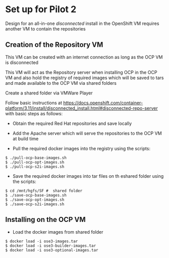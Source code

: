 # Set up for Pilot 2

Design for an all-in-one _disconnected_ install in the OpenShift VM requires another VM to contain the repositories

## Creation of the Repository VM

This VM can be created with an internet connection as long as the OCP VM is disconnected

This VM will act as the Repository server when installing OCP in the OCP VM and also hold the registry of required images which will be saved to tars and made available to the OCP VM via shared folders

Create a shared folder via VMWare Player 

Follow basic instructions at https://docs.openshift.com/container-platform/3.11/install/disconnected_install.html#disconnected-repo-server
with basic steps as follows:

* Obtain the required Red Hat repositories and save locally

* Add the Apache server which will serve the repositories to the OCP VM at build time

* Pull the required docker images into the registry using the scripts:

```
$ ./pull-ocp-base-images.sh
$ ./pull-ocp-opt-images.sh
$ ./pull-ocp-s2i-images.sh
```

* Save the required docker images into tar files on th eshared folder using the scripts:

```
$ cd /mnt/hgfs/SF #  shared folder
$ ./save-ocp-base-images.sh
$ ./save-ocp-opt-images.sh
$ ./save-ocp-s2i-images.sh
```

## Installing on the OCP VM

* Load the docker images from shared folder

```
$ docker load -i ose3-images.tar
$ docker load -i ose3-builder-images.tar
$ docker load -i ose3-optional-images.tar
```



